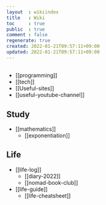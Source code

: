 ```yaml
---
layout  : wikiindex
title   : Wiki
toc     : true
public  : true
comment : false
regenerate: true
created: 2022-01-21T09:57:11+09:00
updated: 2022-01-21T09:57:11+09:00
---
```


## </dev>
* [[programming]]
* [[tech]]
* [[Useful-sites]]
* [[useful-youtube-channel]]

## Study
* [[mathematics]]
    *  [[exponentiation]]
    
## Life
* [[life-log]]
    * [[diary-2022]]
    * [[nomad-book-club]]
* [[life-guide]]
    * [[life-cheatsheet]]



